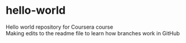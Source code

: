 # hello-world
Hello world repository for Coursera course  
Making edits to the readme file to learn how branches work in GitHub
